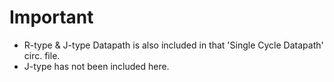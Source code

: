 # Important
- R-type & J-type Datapath is also included in that 'Single Cycle Datapath' circ. file.
- J-type has not been included here.
